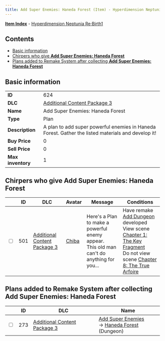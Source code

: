 ```yaml
---
title: Add Super Enemies: Haneda Forest (Item) - Hyperdimension Neptunia Re;Birth1
---
```


[**Item Index**](/neptunia/rb1/item/index.html) - [Hyperdimension Neptunia Re;Birth1](/neptunia/rb1)

## Contents

- [Basic information](#basic-information)
- [Chirpers who give **Add Super Enemies: Haneda Forest**](#chirpers-who-give-add-super-enemies-haneda-forest)
- [Plans added to Remake System after collecting **Add Super Enemies: Haneda Forest**](#plans-added-to-remake-system-after-collecting-add-super-enemies-haneda-forest)

## Basic information

|   |   |
| -- | -- |
| **ID** | 624 |
| **DLC** | [Additional Content Package 3](/neptunia/rb1/dlc/12-pack3.html) |
| **Name** | Add Super Enemies: Haneda Forest |
| **Type** | Plan |
| **Description** | A plan to add super powerful enemies in Haneda Forest. Gather the listed materials and develop it! |
| **Buy Price** | 0 |
| **Sell Price** | 0 |
| **Max inventory** | 1 |


## Chirpers who give **Add Super Enemies: Haneda Forest**

|    | ID | DLC | Avatar | Message | Conditions |
| -- | -- | --- | ------ | ------- | ---------- |
| <input type="checkbox" id="rb1-chirper-event-12-501" class="trackbox" /> | 501 | [Additional Content Package 3](/neptunia/rb1/dlc/12-pack3.html) | [Chiba](/neptunia/rb1/undefined/1-219-chiba.html) | Here's a Plan to make a powerful enemy appear.<br />This old man can't do anything for you... | Have remake [Add Dungeon](/neptunia/rb1/remake/12-226-add-dungeon.html) developed<br />View scene [Chapter 1: The Key Fragment](/neptunia/rb1/scene/1-117-chapter-1-the-key-fragment.html)<br />Do not view scene [Chapter 8: The True Arfoire](/neptunia/rb1/scene/1-807-chapter-8-the-true-arfoire.html) |


## Plans added to Remake System after collecting **Add Super Enemies: Haneda Forest**

|    | ID | DLC | Name |
| -- | -- | --- | ---- |
| <input type="checkbox" id="rb1-remake-12-273" class="trackbox" /> | 273 | [Additional Content Package 3](/neptunia/rb1/dlc/12-pack3.html) | [Add Super Enemies](/neptunia/rb1/remake/12-273-add-super-enemies.html)<br /> → [Haneda Forest](/neptunia/rb1/dungeon/12-125-haneda-forest.html) (Dungeon) |
